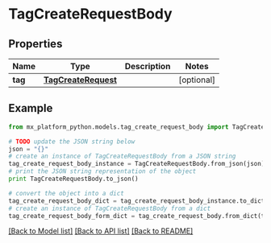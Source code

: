 # TagCreateRequestBody


## Properties
Name | Type | Description | Notes
------------ | ------------- | ------------- | -------------
**tag** | [**TagCreateRequest**](TagCreateRequest.md) |  | [optional] 

## Example

```python
from mx_platform_python.models.tag_create_request_body import TagCreateRequestBody

# TODO update the JSON string below
json = "{}"
# create an instance of TagCreateRequestBody from a JSON string
tag_create_request_body_instance = TagCreateRequestBody.from_json(json)
# print the JSON string representation of the object
print TagCreateRequestBody.to_json()

# convert the object into a dict
tag_create_request_body_dict = tag_create_request_body_instance.to_dict()
# create an instance of TagCreateRequestBody from a dict
tag_create_request_body_form_dict = tag_create_request_body.from_dict(tag_create_request_body_dict)
```
[[Back to Model list]](../README.md#documentation-for-models) [[Back to API list]](../README.md#documentation-for-api-endpoints) [[Back to README]](../README.md)


